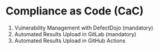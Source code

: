 Compliance as Code (CaC)
===================
1. Vulnerability Management with DefectDojo (mandatory)
2. Automated Results Upload in GitLab (mandatory)
3. Automated Results Upload in GitHub Actions